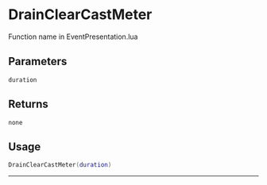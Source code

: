 # DrainClearCastMeter
Function name in EventPresentation.lua
## Parameters
`duration`
## Returns
`none`
## Usage
```lua
DrainClearCastMeter(duration)
```
---
